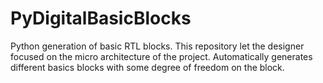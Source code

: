 # PyDigitalBasicBlocks
Python generation of basic RTL blocks.
This repository let the designer focused on the micro architecture of the project.
Automatically generates different basics blocks with some degree of freedom on the block.
